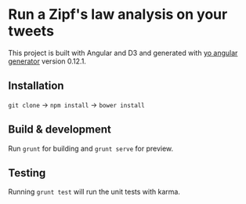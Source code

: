 # Run a Zipf's law analysis on your tweets

This project is built with Angular and D3 and generated with [yo angular generator](https://github.com/yeoman/generator-angular)
version 0.12.1.

## Installation
`git clone` -> `npm install` -> `bower install`

## Build & development

Run `grunt` for building and `grunt serve` for preview.

## Testing

Running `grunt test` will run the unit tests with karma.
